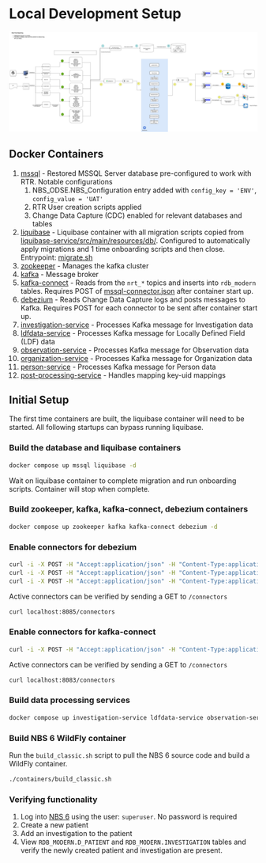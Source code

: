 # Local Development Setup

![Real Time Reporting diagram](./rtr_diagram.jpeg)

## Docker Containers

1. [mssql](../containers/db/Dockerfile) - Restored MSSQL Server database pre-configured to work with RTR. Notable configurations
   1. NBS_ODSE.NBS_Configuration entry added with `config_key = 'ENV'`, `config_value = 'UAT'`
   1. RTR User creation scripts applied
   1. Change Data Capture (CDC) enabled for relevant databases and tables
1. [liquibase](../liquibase-service/Dockerfile.local) - Liquibase container with all migration scripts copied from [liquibase-service/src/main/resources/db/](../liquibase-service/src/main/resources/db/). Configured to automatically apply migrations and 1 time onboarding scripts and then close. Entrypoint: [migrate.sh](../containers/liquibase/migrate.sh)
1. [zookeeper](../docker-compose.yaml) - Manages the kafka cluster
1. [kafka](../docker-compose.yaml) - Message broker
1. [kafka-connect](../containers/kafka-connect/Dockerfile) - Reads from the `nrt_*` topics and inserts into `rdb_modern` tables. Requires POST of [mssql-connector.json](../containers/kafka-connect/mssql-connector.json) after container start up.
1. [debezium](../docker-compose.yaml) - Reads Change Data Capture logs and posts messages to Kafka. Requires POST for each connector to be sent after container start up.
1. [investigation-service](../investigation-service/Dockerfile) - Processes Kafka message for Investigation data
1. [ldfdata-service](../ldfdata-service/Dockerfile) - Processes Kafka message for Locally Defined Field (LDF) data
1. [observation-service](../observation-service/Dockerfile) - Processes Kafka message for Observation data
1. [organization-service](../organization-service/Dockerfile) - Processes Kafka message for Organization data
1. [person-service](../person-service/Dockerfile) - Processes Kafka message for Person data
1. [post-processing-service](../post-processing-service/Dockerfile) - Handles mapping key-uid mappings

## Initial Setup

The first time containers are built, the liquibase container will need to be started. All following startups can bypass running liquibase.

### Build the database and liquibase containers

```sh
docker compose up mssql liquibase -d
```

Wait on liquibase container to complete migration and run onboarding scripts. Container will stop when complete.

### Build zookeeper, kafka, kafka-connect, debezium containers

```sh
docker compose up zookeeper kafka kafka-connect debezium -d
```

### Enable connectors for debezium

```sh
curl -i -X POST -H "Accept:application/json" -H "Content-Type:application/json" localhost:8085/connectors/ -d @containers/debezium/odse_connector.json
curl -i -X POST -H "Accept:application/json" -H "Content-Type:application/json" localhost:8085/connectors/ -d @containers/debezium/odse_meta_connector.json
curl -i -X POST -H "Accept:application/json" -H "Content-Type:application/json" localhost:8085/connectors/ -d @containers/debezium/srte_connector.json
```

Active connectors can be verified by sending a GET to `/connectors`

```sh
curl localhost:8085/connectors
```

### Enable connectors for kafka-connect

```sh
curl -i -X POST -H "Accept:application/json" -H "Content-Type:application/json" localhost:8083/connectors/ -d @containers/kafka-connect/mssql-connector.json
```

Active connectors can be verified by sending a GET to `/connectors`

```sh
curl localhost:8083/connectors
```

### Build data processing services

```sh
docker compose up investigation-service ldfdata-service observation-service organization-service person-service post-processing-service -d
```

### Build NBS 6 WildFly container

Run the `build_classic.sh` script to pull the NBS 6 source code and build a WildFly container.

```sh
./containers/build_classic.sh
```

### Verifying functionality

1. Log into [NBS 6](http://localhost:7003/nbs/login) using the user: `superuser`. No password is required
2. Create a new patient
3. Add an investigation to the patient
4. View `RDB_MODERN.D_PATIENT` and `RDB_MODERN.INVESTIGATION` tables and verify the newly created patient and investigation are present.
